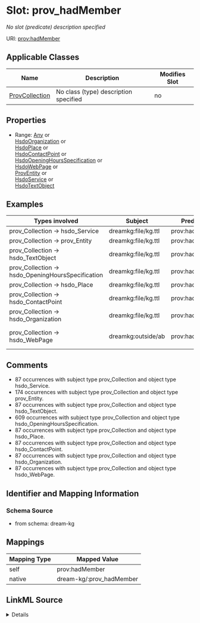 

# Slot: prov_hadMember


_No slot (predicate) description specified_





URI: [prov:hadMember](prov:hadMember)



<!-- no inheritance hierarchy -->





## Applicable Classes

| Name | Description | Modifies Slot |
| --- | --- | --- |
| [ProvCollection](../classes/ProvCollection.md) | No class (type) description specified |  no  |







## Properties

* Range: [Any](../classes/Any.md)&nbsp;or&nbsp;<br />[HsdoOrganization](../classes/HsdoOrganization.md)&nbsp;or&nbsp;<br />[HsdoPlace](../classes/HsdoPlace.md)&nbsp;or&nbsp;<br />[HsdoContactPoint](../classes/HsdoContactPoint.md)&nbsp;or&nbsp;<br />[HsdoOpeningHoursSpecification](../classes/HsdoOpeningHoursSpecification.md)&nbsp;or&nbsp;<br />[HsdoWebPage](../classes/HsdoWebPage.md)&nbsp;or&nbsp;<br />[ProvEntity](../classes/ProvEntity.md)&nbsp;or&nbsp;<br />[HsdoService](../classes/HsdoService.md)&nbsp;or&nbsp;<br />[HsdoTextObject](../classes/HsdoTextObject.md)






## Examples

| Types involved | Subject | Predicate | Object |
| --- | --- | --- | --- |
| prov_Collection → hsdo_Service | dreamkg:file/kg.ttl | prov:hadMember | dreamkg:service/6710596967858176 |
| prov_Collection → prov_Entity | dreamkg:file/kg.ttl | prov:hadMember | dreamkg:service/channel/P--6710596967858176 |
| prov_Collection → hsdo_TextObject | dreamkg:file/kg.ttl | prov:hadMember | dreamkg:service/desc/6710596967858176 |
| prov_Collection → hsdo_OpeningHoursSpecification | dreamkg:file/kg.ttl | prov:hadMember | dreamkg:service/hours/wednesday/6710596967858176 |
| prov_Collection → hsdo_Place | dreamkg:file/kg.ttl | prov:hadMember | dreamkg:service/location/6710596967858176 |
| prov_Collection → hsdo_ContactPoint | dreamkg:file/kg.ttl | prov:hadMember | dreamkg:service/phone/6710596967858176 |
| prov_Collection → hsdo_Organization | dreamkg:file/kg.ttl | prov:hadMember | dreamkg:service/provider/6710596967858176 |
| prov_Collection → hsdo_WebPage | dreamkg:outside/ab | prov:hadMember | https://www.auntbertha.com//youth-service%252C-inc--philadelphia-pa--youth-emergency-service-%2528yes%2529/5680777996009472 |


## Comments

* 87 occurrences with subject type prov_Collection and object type hsdo_Service.
* 174 occurrences with subject type prov_Collection and object type prov_Entity.
* 87 occurrences with subject type prov_Collection and object type hsdo_TextObject.
* 609 occurrences with subject type prov_Collection and object type hsdo_OpeningHoursSpecification.
* 87 occurrences with subject type prov_Collection and object type hsdo_Place.
* 87 occurrences with subject type prov_Collection and object type hsdo_ContactPoint.
* 87 occurrences with subject type prov_Collection and object type hsdo_Organization.
* 87 occurrences with subject type prov_Collection and object type hsdo_WebPage.

## Identifier and Mapping Information







### Schema Source


* from schema: dream-kg




## Mappings

| Mapping Type | Mapped Value |
| ---  | ---  |
| self | prov:hadMember |
| native | dream-kg/:prov_hadMember |




## LinkML Source

<details>
```yaml
name: prov_hadMember
description: No slot (predicate) description specified
comments:
- 87 occurrences with subject type prov_Collection and object type hsdo_Service.
- 174 occurrences with subject type prov_Collection and object type prov_Entity.
- 87 occurrences with subject type prov_Collection and object type hsdo_TextObject.
- 609 occurrences with subject type prov_Collection and object type hsdo_OpeningHoursSpecification.
- 87 occurrences with subject type prov_Collection and object type hsdo_Place.
- 87 occurrences with subject type prov_Collection and object type hsdo_ContactPoint.
- 87 occurrences with subject type prov_Collection and object type hsdo_Organization.
- 87 occurrences with subject type prov_Collection and object type hsdo_WebPage.
examples:
- description: prov_Collection → hsdo_Service
  object:
    example_object: dreamkg:service/6710596967858176
    example_predicate: prov:hadMember
    example_subject: dreamkg:file/kg.ttl
- description: prov_Collection → prov_Entity
  object:
    example_object: dreamkg:service/channel/P--6710596967858176
    example_predicate: prov:hadMember
    example_subject: dreamkg:file/kg.ttl
- description: prov_Collection → hsdo_TextObject
  object:
    example_object: dreamkg:service/desc/6710596967858176
    example_predicate: prov:hadMember
    example_subject: dreamkg:file/kg.ttl
- description: prov_Collection → hsdo_OpeningHoursSpecification
  object:
    example_object: dreamkg:service/hours/wednesday/6710596967858176
    example_predicate: prov:hadMember
    example_subject: dreamkg:file/kg.ttl
- description: prov_Collection → hsdo_Place
  object:
    example_object: dreamkg:service/location/6710596967858176
    example_predicate: prov:hadMember
    example_subject: dreamkg:file/kg.ttl
- description: prov_Collection → hsdo_ContactPoint
  object:
    example_object: dreamkg:service/phone/6710596967858176
    example_predicate: prov:hadMember
    example_subject: dreamkg:file/kg.ttl
- description: prov_Collection → hsdo_Organization
  object:
    example_object: dreamkg:service/provider/6710596967858176
    example_predicate: prov:hadMember
    example_subject: dreamkg:file/kg.ttl
- description: prov_Collection → hsdo_WebPage
  object:
    example_object: https://www.auntbertha.com//youth-service%252C-inc--philadelphia-pa--youth-emergency-service-%2528yes%2529/5680777996009472
    example_predicate: prov:hadMember
    example_subject: dreamkg:outside/ab
from_schema: dream-kg
rank: 1000
slot_uri: prov:hadMember
alias: prov_hadMember
domain_of:
- prov_Collection
range: Any
any_of:
- range: hsdo_Organization
- range: hsdo_Place
- range: hsdo_ContactPoint
- range: hsdo_OpeningHoursSpecification
- range: hsdo_WebPage
- range: prov_Entity
- range: hsdo_Service
- range: hsdo_TextObject

```
</details>